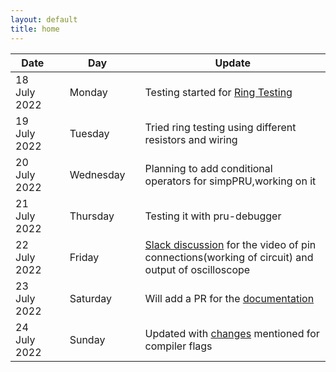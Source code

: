```yaml
---
layout: default
title: home
---
```


|Date        ||Day          ||Update
| -----------|-|------------|-|-------------|
18 July 2022 ||Monday       || Testing started for [Ring Testing](https://github.com/beagleboard/cloud9-examples/blob/v2020.01/PocketBeagle/pru/ring.pru0.c)
19 July 2022 ||Tuesday      || Tried ring testing using different resistors and wiring
20 July 2022 ||Wednesday    || Planning to add conditional operators for simpPRU,working on it
21 July 2022 ||Thursday     || Testing it with pru-debugger 
22 July 2022 ||Friday       || [Slack discussion](https://beagleboard.slack.com/archives/C03P2U1C0RE/p1658476199597249) for the video of pin connections(working of circuit) and output of oscilloscope
23 July 2022 ||Saturday     || Will add a PR for the [documentation](https://github.com/Krishna-13-cyber/simpPRU/tree/ring-testing)
24 July 2022 ||Sunday       || Updated with [changes](https://github.com/VedantParanjape/simpPRU/pull/44/files) mentioned for compiler flags